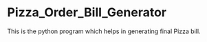 # Pizza_Order_Bill_Generator
This is the python program which helps in generating final Pizza bill.
